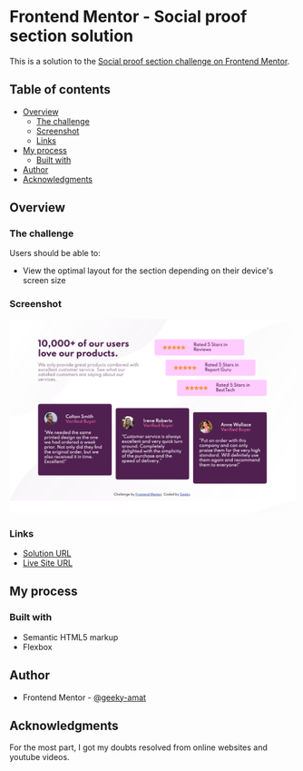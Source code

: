 # Frontend Mentor - Social proof section solution

This is a solution to the [Social proof section challenge on Frontend Mentor](https://www.frontendmentor.io/challenges/social-proof-section-6e0qTv_bA). 

## Table of contents

- [Overview](#overview)
  - [The challenge](#the-challenge)
  - [Screenshot](#screenshot)
  - [Links](#links)
- [My process](#my-process)
  - [Built with](#built-with)
- [Author](#author)
- [Acknowledgments](#acknowledgments)

## Overview

### The challenge

Users should be able to:

- View the optimal layout for the section depending on their device's screen size

### Screenshot

![](./screenshot_desktop.png)


### Links

- [Solution URL](https://github.com/geeky-amat/social-proof-section-master)
- [Live Site URL](https://geeky-amat.github.io/social-proof-section-master/)

## My process

### Built with

- Semantic HTML5 markup
- Flexbox


## Author

- Frontend Mentor - [@geeky-amat](https://www.frontendmentor.io/profile/geeky-amat)


## Acknowledgments

For the most part, I got my doubts resolved from online websites and youtube videos.
